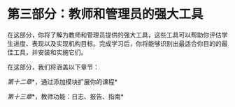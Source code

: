 # 第三部分：教师和管理员的强大工具

在这部分，你将了解为教师和管理员提供的强大工具，这些工具可以帮助你评估学生进度、表现以及实现机构目标。完成学习后，你将能够识别出最适合你目的的最佳工具，并安装和实施它们。

在这部分，我们将涵盖以下章节：

*第十二章**，通过添加模块扩展你的课程*

*第十三章**，教师功能：日志、报告、指南*
